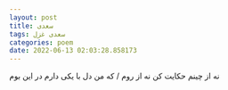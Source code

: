 ```yaml
---
layout: post
title: سعدی
tags: سعدی غزل
categories: poem
date: 2022-06-13 02:03:28.858173
---
```


نه از چینم حکایت کن نه از روم / که من دل با یکی دارم در این بوم